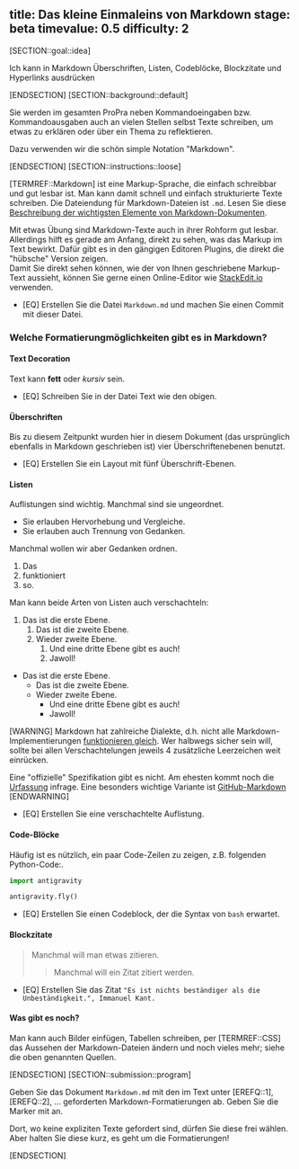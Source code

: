 title: Das kleine Einmaleins von Markdown
stage: beta
timevalue: 0.5
difficulty: 2
---

[SECTION::goal::idea]

Ich kann in Markdown Überschriften, Listen, Codeblöcke, Blockzitate
und Hyperlinks ausdrücken

[ENDSECTION]
[SECTION::background::default]

Sie werden im gesamten ProPra neben Kommandoeingaben bzw. Kommandoausgaben 
auch an vielen Stellen selbst Texte schreiben, um etwas zu erklären 
oder über ein Thema zu reflektieren.

Dazu verwenden wir die schön simple Notation "Markdown".

[ENDSECTION]
[SECTION::instructions::loose]

[TERMREF::Markdown] ist eine Markup-Sprache, die einfach schreibbar und gut lesbar ist.
Man kann damit schnell und einfach strukturierte Texte schreiben. 
Die Dateiendung für Markdown-Dateien ist `.md`.
Lesen Sie diese
[Beschreibung der wichtigsten Elemente von Markdown-Dokumenten](https://gist.github.com/pixelspencil/87dfff9816e4bf41f5f6e5bf62eebff4).

Mit etwas Übung sind Markdown-Texte auch in ihrer Rohform gut lesbar.
Allerdings hilft es gerade am Anfang, direkt zu sehen, was das Markup im Text bewirkt.
Dafür gibt es in den gängigen Editoren Plugins, die direkt die "hübsche" Version zeigen.  
Damit Sie direkt sehen können, wie der von Ihnen geschriebene Markup-Text aussieht, 
können Sie gerne einen Online-Editor wie [StackEdit.io](https://stackedit.io/) verwenden.

- [EQ] Erstellen Sie die Datei `Markdown.md` und machen Sie einen Commit mit dieser Datei.


### Welche Formatierungmöglichkeiten gibt es in Markdown?

#### Text Decoration

Text kann **fett** oder *kursiv* sein.

- [EQ] Schreiben Sie in der Datei Text wie den obigen.


#### Überschriften

Bis zu diesem Zeitpunkt wurden hier in diesem Dokument (das ursprünglich ebenfalls in Markdown geschrieben ist)
vier Überschriftenebenen benutzt.

- [EQ] Erstellen Sie ein Layout mit fünf Überschrift-Ebenen.


#### Listen

Auflistungen sind wichtig. Manchmal sind sie ungeordnet.

- Sie erlauben Hervorhebung und Vergleiche.
- Sie erlauben auch Trennung von Gedanken.

Manchmal wollen wir aber Gedanken ordnen.

1. Das
2. funktioniert
3. so.

Man kann beide Arten von Listen auch verschachteln:

1. Das ist die erste Ebene.
    1. Das ist die zweite Ebene.
    1. Wieder zweite Ebene.
        1. Und eine dritte Ebene gibt es auch!
        1. Jawoll!

- Das ist die erste Ebene.
    - Das ist die zweite Ebene.
    - Wieder zweite Ebene.
        - Und eine dritte Ebene gibt es auch!
        - Jawoll!

[WARNING]
Markdown hat zahlreiche Dialekte, d.h.
nicht alle Markdown-Implementierungen [funktionieren gleich](https://johnmacfarlane.net/babelmark2/faq.html).
Wer halbwegs sicher sein will, sollte bei allen Verschachtelungen 
jeweils 4 zusätzliche Leerzeichen weit einrücken.

Eine "offizielle" Spezifikation gibt es nicht.
Am ehesten kommt noch die [Urfassung](https://daringfireball.net/projects/markdown/syntax)
infrage.
Eine besonders wichtige Variante ist 
[GitHub-Markdown](https://docs.github.com/en/get-started/writing-on-github)
[ENDWARNING]

- [EQ] Erstellen Sie eine verschachtelte Auflistung.


#### Code-Blöcke

Häufig ist es nützlich, ein paar Code-Zeilen zu zeigen, z.B. folgenden Python-Code:.

```python
import antigravity

antigravity.fly()
```

- [EQ] Erstellen Sie einen Codeblock, der die Syntax von `bash` erwartet.


#### Blockzitate

> Manchmal will man etwas zitieren.
> > Manchmal will ein Zitat zitiert werden.

- [EQ] Erstellen Sie das Zitat `"Es ist nichts beständiger als die Unbeständigkeit.", Immanuel Kant.`


#### Was gibt es noch?

Man kann auch Bilder einfügen, Tabellen schreiben, 
per [TERMREF::CSS] das Aussehen der Markdown-Dateien ändern
und noch vieles mehr; 
siehe die oben genannten Quellen.

[ENDSECTION]
[SECTION::submission::program]

Geben Sie das Dokument `Markdown.md` mit den im Text unter [EREFQ::1], [EREFQ::2], ...
geforderten Markdown-Formatierungen ab.
Geben Sie die Marker mit an.

Dort, wo keine expliziten Texte gefordert sind, dürfen Sie diese frei wählen. 
Aber halten Sie diese kurz, es geht um die Formatierungen!

[ENDSECTION]

